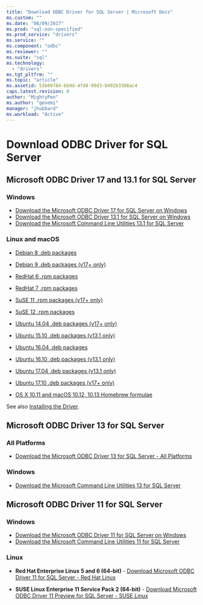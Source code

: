```yaml
---
title: "Download ODBC Driver for SQL Server | Microsoft Docs"
ms.custom: ""
ms.date: "08/09/2017"
ms.prod: "sql-non-specified"
ms.prod_service: "drivers"
ms.service: ""
ms.component: "odbc"
ms.reviewer: ""
ms.suite: "sql"
ms.technology:
  - "drivers"
ms.tgt_pltfrm: ""
ms.topic: "article"
ms.assetid: 53b09784-bb9d-4fd4-99d3-0492b3308ac4
caps.latest.revision: 8
author: "MightyPen"
ms.author: "genemi"
manager: "jhubbard"
ms.workload: "Active"
---
```

# Download ODBC Driver for SQL Server

## Microsoft ODBC Driver 17 and 13.1 for SQL Server

### Windows

- [Download the Microsoft ODBC Driver 17 for SQL Server on Windows](https://www.microsoft.com/download/details.aspx?id=56567)
- [Download the Microsoft ODBC Driver 13.1 for SQL Server on Windows](https://www.microsoft.com/download/details.aspx?id=53339)
- [Download the Microsoft Command Line Utilities 13.1 for SQL Server](https://www.microsoft.com/download/details.aspx?id=53591)

### Linux and macOS

- [Debian 8 .deb packages](https://packages.microsoft.com/debian/8/prod/pool/main/m/msodbcsql/)
- [Debian 9 .deb packages (v17+ only)](https://packages.microsoft.com/debian/9/prod/pool/main/m/msodbcsql/)

- [RedHat 6 .rpm packages](https://packages.microsoft.com/rhel/6.8/prod/)
- [RedHat 7 .rpm packages](https://packages.microsoft.com/rhel/7/prod/)

- [SuSE 11 .rpm packages (v17+ only)](https://packages.microsoft.com/sles/12/prod/)
- [SuSE 12 .rpm packages](https://packages.microsoft.com/sles/12/prod/)

- [Ubuntu 14.04 .deb packages (v17+ only)](https://packages.microsoft.com/ubuntu/14.04/prod/pool/main/m/msodbcsql/) 
- [Ubuntu 15.10 .deb packages (v13.1 only)](https://packages.microsoft.com/ubuntu/15.10/prod/pool/main/m/msodbcsql/)
- [Ubuntu 16.04 .deb packages](https://packages.microsoft.com/ubuntu/16.04/prod/pool/main/m/msodbcsql/)
- [Ubuntu 16.10 .deb packages (v13.1 only)](https://packages.microsoft.com/ubuntu/16.10/prod/pool/main/m/msodbcsql/)
- [Ubuntu 17.04 .deb packages (v13.1 only)](https://packages.microsoft.com/ubuntu/17.04/prod/pool/main/m/msodbcsql/)
- [Ubuntu 17.10 .deb packages (v17+ only)](https://packages.microsoft.com/ubuntu/17.10/prod/pool/main/m/msodbcsql/)

- [OS X 10.11 and macOS 10.12, 10.13 Homebrew formulae](https://github.com/Microsoft/homebrew-mssql-release)

See also [Installing the Driver](linux-mac/installing-the-microsoft-odbc-driver-for-sql-server.md).

## Microsoft ODBC Driver 13 for SQL Server  

### All Platforms  

- [Download the Microsoft ODBC Driver 13 for SQL Server - All Platforms](https://www.microsoft.com/download/details.aspx?id=50420)

### Windows

- [Download the Microsoft Command Line Utilities 13 for SQL Server](https://www.microsoft.com/download/details.aspx?id=52680)

## Microsoft ODBC Driver 11 for SQL Server  

### Windows

- [Download the Microsoft ODBC Driver 11 for SQL Server on Windows](https://www.microsoft.com/download/details.aspx?id=36434)  
- [Download the Microsoft Command Line Utilities 11 for SQL Server](https://www.microsoft.com/download/details.aspx?id=36433)  

### Linux

- **Red Hat Enterprise Linux 5 and 6 (64-bit)** - [Download Microsoft ODBC Driver 11 for SQL Server - Red Hat Linux](http://go.microsoft.com/fwlink/?LinkId=267321)

- **SUSE Linux Enterprise 11 Service Pack 2 (64-bit)** - [Download Microsoft ODBC Driver 11 Preview for SQL Server - SUSE Linux](http://go.microsoft.com/fwlink/?LinkId=264916)
